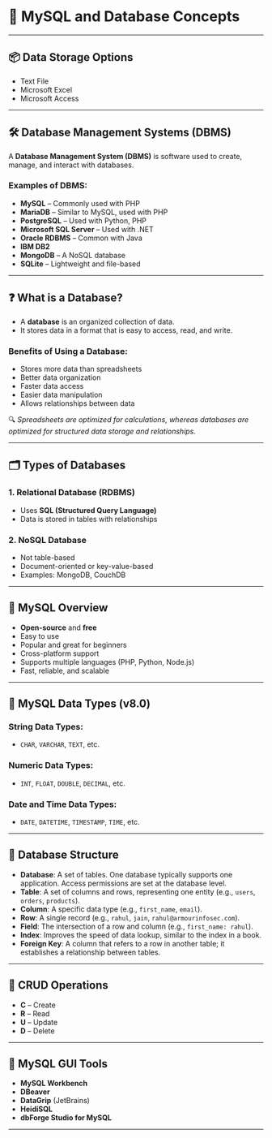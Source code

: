 
# 📘 MySQL and Database Concepts

---

## 📦 Data Storage Options

* Text File
* Microsoft Excel
* Microsoft Access

---

## 🛠️ Database Management Systems (DBMS)

A **Database Management System (DBMS)** is software used to create, manage, and interact with databases.

### Examples of DBMS:

* **MySQL** – Commonly used with PHP
* **MariaDB** – Similar to MySQL, used with PHP
* **PostgreSQL** – Used with Python, PHP
* **Microsoft SQL Server** – Used with .NET
* **Oracle RDBMS** – Common with Java
* **IBM DB2**
* **MongoDB** – A NoSQL database
* **SQLite** – Lightweight and file-based

---

## ❓ What is a Database?

* A **database** is an organized collection of data.
* It stores data in a format that is easy to access, read, and write.

### Benefits of Using a Database:

* Stores more data than spreadsheets
* Better data organization
* Faster data access
* Easier data manipulation
* Allows relationships between data

🔍 *Spreadsheets are optimized for calculations, whereas databases are optimized for structured data storage and relationships.*

---

## 🗂️ Types of Databases

### 1. Relational Database (RDBMS)

* Uses **SQL (Structured Query Language)**
* Data is stored in tables with relationships

### 2. NoSQL Database

* Not table-based
* Document-oriented or key-value-based
* Examples: MongoDB, CouchDB

---

## 🐬 MySQL Overview

* **Open-source** and **free**
* Easy to use
* Popular and great for beginners
* Cross-platform support
* Supports multiple languages (PHP, Python, Node.js)
* Fast, reliable, and scalable

---

## 📏 MySQL Data Types (v8.0)

### String Data Types:

* `CHAR`, `VARCHAR`, `TEXT`, etc.

### Numeric Data Types:

* `INT`, `FLOAT`, `DOUBLE`, `DECIMAL`, etc.

### Date and Time Data Types:

* `DATE`, `DATETIME`, `TIMESTAMP`, `TIME`, etc.

---

## 🧱 Database Structure

* **Database**: A set of tables. One database typically supports one application. Access permissions are set at the database level.
* **Table**: A set of columns and rows, representing one entity (e.g., `users`, `orders`, `products`).
* **Column**: A specific data type (e.g., `first_name`, `email`).
* **Row**: A single record (e.g., `rahul`, `jain`, `rahul@armourinfosec.com`).
* **Field**: The intersection of a row and column (e.g., `first_name: rahul`).
* **Index**: Improves the speed of data lookup, similar to the index in a book.
* **Foreign Key**: A column that refers to a row in another table; it establishes a relationship between tables.

---

## 🔄 CRUD Operations

* **C** – Create
* **R** – Read
* **U** – Update
* **D** – Delete

---

## 🧰 MySQL GUI Tools

* **MySQL Workbench**
* **DBeaver**
* **DataGrip** (JetBrains)
* **HeidiSQL**
* **dbForge Studio for MySQL**

---
